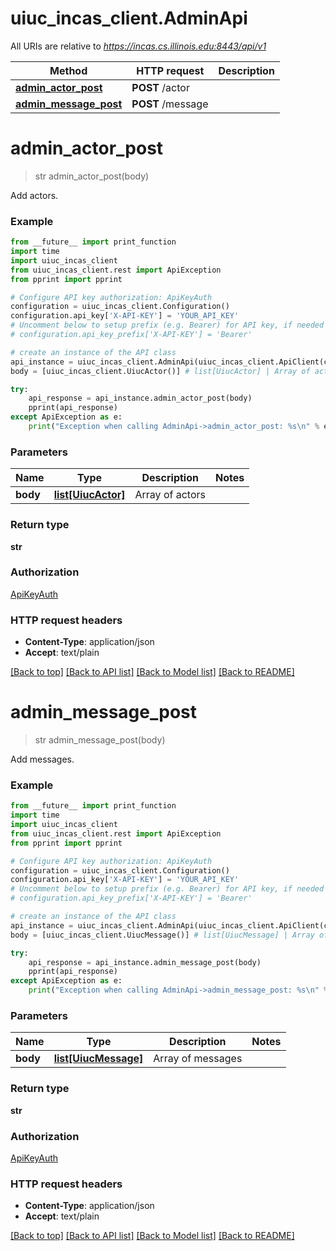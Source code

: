 # uiuc_incas_client.AdminApi

All URIs are relative to *https://incas.cs.illinois.edu:8443/api/v1*

Method | HTTP request | Description
------------- | ------------- | -------------
[**admin_actor_post**](AdminApi.md#admin_actor_post) | **POST** /actor | 
[**admin_message_post**](AdminApi.md#admin_message_post) | **POST** /message | 

# **admin_actor_post**
> str admin_actor_post(body)



Add actors.

### Example
```python
from __future__ import print_function
import time
import uiuc_incas_client
from uiuc_incas_client.rest import ApiException
from pprint import pprint

# Configure API key authorization: ApiKeyAuth
configuration = uiuc_incas_client.Configuration()
configuration.api_key['X-API-KEY'] = 'YOUR_API_KEY'
# Uncomment below to setup prefix (e.g. Bearer) for API key, if needed
# configuration.api_key_prefix['X-API-KEY'] = 'Bearer'

# create an instance of the API class
api_instance = uiuc_incas_client.AdminApi(uiuc_incas_client.ApiClient(configuration))
body = [uiuc_incas_client.UiucActor()] # list[UiucActor] | Array of actors

try:
    api_response = api_instance.admin_actor_post(body)
    pprint(api_response)
except ApiException as e:
    print("Exception when calling AdminApi->admin_actor_post: %s\n" % e)
```

### Parameters

Name | Type | Description  | Notes
------------- | ------------- | ------------- | -------------
 **body** | [**list[UiucActor]**](UiucActor.md)| Array of actors | 

### Return type

**str**

### Authorization

[ApiKeyAuth](../README.md#ApiKeyAuth)

### HTTP request headers

 - **Content-Type**: application/json
 - **Accept**: text/plain

[[Back to top]](#) [[Back to API list]](../README.md#documentation-for-api-endpoints) [[Back to Model list]](../README.md#documentation-for-models) [[Back to README]](../README.md)

# **admin_message_post**
> str admin_message_post(body)



Add messages.

### Example
```python
from __future__ import print_function
import time
import uiuc_incas_client
from uiuc_incas_client.rest import ApiException
from pprint import pprint

# Configure API key authorization: ApiKeyAuth
configuration = uiuc_incas_client.Configuration()
configuration.api_key['X-API-KEY'] = 'YOUR_API_KEY'
# Uncomment below to setup prefix (e.g. Bearer) for API key, if needed
# configuration.api_key_prefix['X-API-KEY'] = 'Bearer'

# create an instance of the API class
api_instance = uiuc_incas_client.AdminApi(uiuc_incas_client.ApiClient(configuration))
body = [uiuc_incas_client.UiucMessage()] # list[UiucMessage] | Array of messages

try:
    api_response = api_instance.admin_message_post(body)
    pprint(api_response)
except ApiException as e:
    print("Exception when calling AdminApi->admin_message_post: %s\n" % e)
```

### Parameters

Name | Type | Description  | Notes
------------- | ------------- | ------------- | -------------
 **body** | [**list[UiucMessage]**](UiucMessage.md)| Array of messages | 

### Return type

**str**

### Authorization

[ApiKeyAuth](../README.md#ApiKeyAuth)

### HTTP request headers

 - **Content-Type**: application/json
 - **Accept**: text/plain

[[Back to top]](#) [[Back to API list]](../README.md#documentation-for-api-endpoints) [[Back to Model list]](../README.md#documentation-for-models) [[Back to README]](../README.md)

